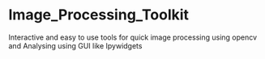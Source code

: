 # Image_Processing_Toolkit
Interactive and easy to use tools for quick image processing using opencv and Analysing using GUI like Ipywidgets
